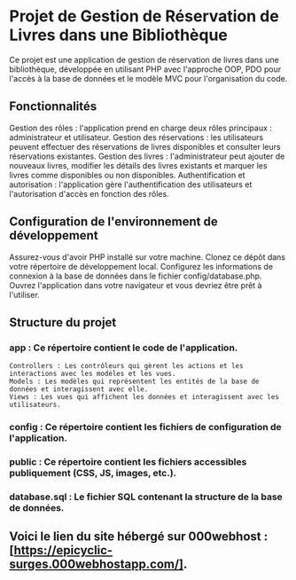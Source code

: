 # Projet de Gestion de Réservation de Livres dans une Bibliothèque

Ce projet est une application de gestion de réservation de livres dans une bibliothèque, développée en utilisant PHP avec l'approche OOP, PDO pour l'accès à la base de données et le modèle MVC pour l'organisation du code.

## Fonctionnalités

Gestion des rôles : l'application prend en charge deux rôles principaux : administrateur et utilisateur.
Gestion des réservations : les utilisateurs peuvent effectuer des réservations de livres disponibles et consulter leurs réservations existantes.
Gestion des livres : l'administrateur peut ajouter de nouveaux livres, modifier les détails des livres existants et marquer les livres comme disponibles ou non disponibles.
Authentification et autorisation : l'application gère l'authentification des utilisateurs et l'autorisation d'accès en fonction des rôles.

## Configuration de l'environnement de développement

Assurez-vous d'avoir PHP installé sur votre machine.
Clonez ce dépôt dans votre répertoire de développement local.
Configurez les informations de connexion à la base de données dans le fichier config/database.php.
Ouvrez l'application dans votre navigateur et vous devriez être prêt à l'utiliser.

## Structure du projet

### app : Ce répertoire contient le code de l'application.
    Controllers : Les contrôleurs qui gèrent les actions et les interactions avec les modèles et les vues.
    Models : Les modèles qui représentent les entités de la base de données et interagissent avec elle.
    Views : Les vues qui affichent les données et interagissent avec les utilisateurs.
### config : Ce répertoire contient les fichiers de configuration de l'application.
### public : Ce répertoire contient les fichiers accessibles publiquement (CSS, JS, images, etc.).
### database.sql : Le fichier SQL contenant la structure de la base de données.


## Voici le lien du site hébergé sur 000webhost : [https://epicyclic-surges.000webhostapp.com/].

